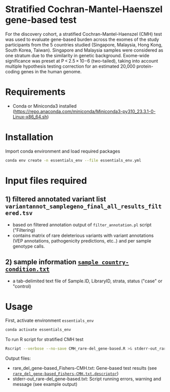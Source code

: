 # Stratified Cochran-Mantel-Haenszel gene-based test
For the discovery cohort, a stratified Cochran-Mantel-Haenszel (CMH) test was used to evaluate gene-based burden across the exomes of the study participants from the 5 countries studied (Singapore, Malaysia, Hong Kong, South Korea, Taiwan). Singapore and Malaysia samples were considered as one stratum due to the similarity in genetic background. Exome-wide significance was preset at P < 2.5 × 10−6 (two-tailed), taking into account multiple hypothesis testing correction for an estimated 20,000 protein-coding genes in the human genome. 

# Requirements
- Conda or Miniconda3 installed (https://repo.anaconda.com/miniconda/Miniconda3-py310_23.3.1-0-Linux-x86_64.sh)

# Installation
Import conda environment and load required packages

```bash
conda env create -n essentials_env --file essentials_env.yml
```

# Input files required
## 1)	filtered annotated variant list `variantannot_samplegeno_final_all_results_filtered.tsv`
- based on filtered annotation output of `filter_annotation.pl` script ("Filtering)
- contains matrix of rare deleterious variants with variant annotations (VEP annotations, pathogenicity predictions, etc..) and per sample genotype calls.

## 2) sample information [`sample_country-condition.txt`](/Gene_based_test/sample_country-condition.txt)
- a tab-delimited text file of Sample.ID, LibraryID, strata, status ("case" or "control)
  
  
# Usage
First, activate environment `essentials_env`

```bash
conda activate essentials_env
```

To run R script for stratified CMH test
```bash
Rscript --verbose --no-save CMH_rare-del_gene-based.R >& stderr-out_rare-del_gene-based.txt
```

Output files: 
- rare_del_gene-based_Fishers-CMH.txt: Gene-based test results (see [`rare_del_gene-based_Fishers-CMH.txt.descriptor`](/Gene_based_test/rare_del_gene-based_Fishers-CMH.txt.descriptor))
- stderr-out_rare-del_gene-based.txt: Script running errors, warning and message (see example output)

